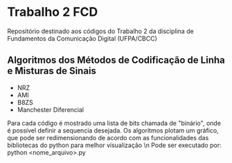 # Trabalho 2 FCD
 Repositório destinado aos códigos do Trabalho 2 da disciplina de Fundamentos da Comunicação Digital (UFPA/CBCC)
 
 ## Algoritmos dos Métodos de Codificação de Linha e Misturas de Sinais
 
 * NRZ
 * AMI
 * B8ZS
 * Manchester Diferencial

 Para cada código é mostrado uma lista de bits chamada de "binário", onde é possível definir a sequencia desejada.
 Os algoritmos plotam um gráfico, que pode ser redimensionando de acordo com as funcionalidades das bibliotecas do python para melhor visualização
 \n Pode ser executado por:
  python <nome_arquivo>.py
